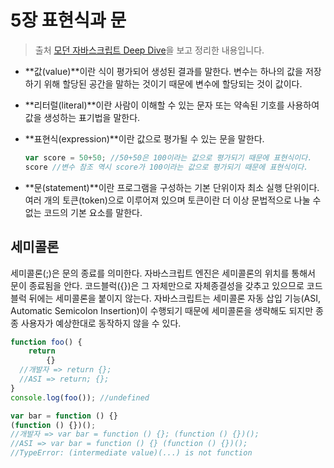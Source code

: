 # 5장 표현식과 문

> 출처 [모던 자바스크립트 Deep Dive](http://www.kyobobook.co.kr/product/detailViewKor.laf?ejkGb=KOR&mallGb=KOR&barcode=9791158392239&orderClick=LEa&Kc=)을 보고 정리한 내용입니다.

- **값(value)**이란 식이 평가되어 생성된 결과를 말한다. 변수는 하나의 값을 저장하기 위해 할당된 공간을 말하는 것이기 때문에 변수에 할당되는 것이 값이다.

- **리터럴(literal)**이란 사람이 이해할 수 있는 문자 또는 약속된 기호를 사용하여 값을 생성하는 표기법을 말한다.

- **표현식(expression)**이란 값으로 평가될 수 있는 문을 말한다. 

  ```js
  var score = 50+50; //50+50은 100이라는 값으로 평가되기 때문에 표현식이다.
  score //변수 참조 역시 score가 100이라는 값으로 평가되기 때문에 표현식이다.
  ```

- **문(statement)**이란 프로그램을 구성하는 기본 단위이자 최소 실행 단위이다. 여러 개의 토큰(token)으로 이루어져 있으며 토큰이란 더 이상 문법적으로 나눌 수 없는 코드의 기본 요소를 말한다.



## 세미콜론

 세미콜론(;)은 문의 종료를 의미한다. 자바스크립트 엔진은 세미콜론의 위치를 통해서 문이 종료됨을 안다. 코드블럭({})은 그 자체만으로 자체종결성을 갖추고 있으므로 코드블럭 뒤에는 세미콜론을 붙이지 않는다. 자바스크립트는 세미콜론 자동 삽입 기능(ASI, Automatic Semicolon Insertion)이 수행되기 때문에 세미콜론을 생략해도 되지만 종종 사용자가 예상한대로 동작하지 않을 수 있다.

```js
function foo() {
	return
		{}
  //개발자 => return {};
  //ASI => return; {};
}
console.log(foo()); //undefined

var bar = function () {}
(function () {})();
//개발자 => var bar = function () {}; (function () {})();
//ASI => var bar = function () {} (function () {})();
//TypeError: (intermediate value)(...) is not function
```

